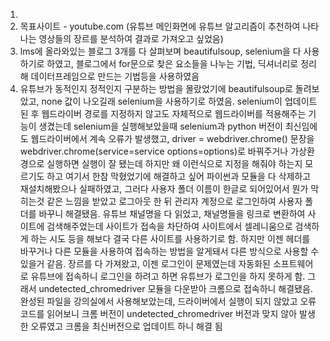 1)
2) 목표사이트 - youtube.com (유튜브 메인화면에 유튜브 알고리즘이 추천하여 나타나는 영상들의 장르를 분석하여 결과로 가져오고 싶었음)
3) lms에 올라와있는 블로그 3개를 다 살펴보며 beautifulsoup, selenium을 다 사용하기로 하였고, 블로그에서 for문으로 찾은 요소들을 나누는 기법, 딕셔너리로 정리해 데이터프레임으로 만드는 기법등을 사용하였음
4) 유튜브가 동적인지 정적인지 구분하는 방법을 몰랐었기에 beautifulsoup로 돌려보았고, none 값이 나오길래 selenium을 사용하기로 하였음. selenium이 업데이트 된 후 웹드라이버 경로를 지정하지 않고도 자체적으로 웹드라이버를 적용해주는 기능이 생겼는데
   selenium을 실행해보았을때 selenium과 python 버전이 최신임에도 웹드라이버에서 계속 오류가 발생했고, driver = webdriver.chrome() 문장을 webdriver.chrome(service=service options=options)로 바꿔주거나 가상환경으로 실행하면 실행이 잘 됐는데
   하지만 왜 이런식으로 지정을 해줘야 하는지 모르기도 하고 여기서 한참 막혔었기에 해결하고 싶어 파이썬과 모듈을 다 삭제하고 재설치해봤으나 실패하였고, 그러다 사용자 폴더 이름이 한글로 되어있어서 뭔가 막히는것 같은 느낌을 받았고 로그아웃 한 뒤 관리자 계정으로 로그인하여 사용자 폴더를 바꾸니
   해결됐음.
   유튜브 채널명을 다 읽었고, 채널명들을 링크로 변환하여 사이트에 검색해주었는데 사이트가 접속을 차단하여 사이트에서 셀레니움으로 검색하게 하는 시도 등을 해보다 결국 다른 사이트를 사용하기로 함. 하지만 이젠 헤더를 바꾸거나 다른 모듈을 사용하여 접속하는 방법을 알게돼서 다른 방식으로 사용할 수 있을거 같음.
   장르를 다 가져왔고, 이젠 로그인이 문제였는데 자동화된 소프트웨어로 유튜브에 접속하니 로그인을 하려고 하면 유튜브가 로그인을 하지 못하게 함. 그래서 undetected_chromedriver 모듈을 다운받아 크롬으로 접속하니 해결됐음. 완성된 파일을 강의실에서 사용해보았는데, 드라이버에서 실행이 되지 않았고
   오류코드를 읽어보니 크롬 버전이 undetected_chromedriver 버전과 맞지 않아 발생한 오류였고 크롬을 최신버전으로 업데이트 하니 해결 됨
   
   
    



